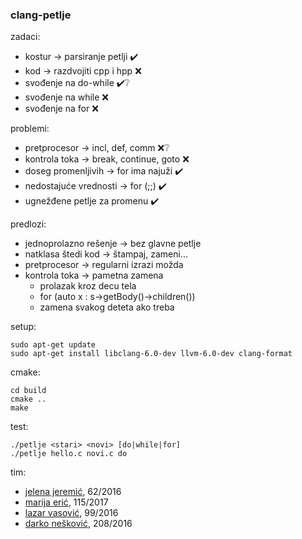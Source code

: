 ### clang-petlje

zadaci:
* kostur → parsiranje petlji :heavy_check_mark:
* kod → razdvojiti cpp i hpp :x:
* svođenje na do-while :heavy_check_mark::grey_question:
* svođenje na while :x:
* svođenje na for :x:

problemi:
* pretprocesor → incl, def, comm :x::grey_question:
* kontrola toka → break, continue, goto :x:
* doseg promenljivih → for ima najuži :heavy_check_mark:
* nedostajuće vrednosti → for (;;) :heavy_check_mark:
* ugnežđene petlje za promenu :heavy_check_mark:

predlozi:
* jednoprolazno rešenje → bez glavne petlje
* natklasa štedi kod → štampaj, zameni...
* pretprocesor → regularni izrazi možda
* kontrola toka → pametna zamena
  * prolazak kroz decu tela
  * for (auto x : s->getBody()->children())
  * zamena svakog deteta ako treba

setup:
```
sudo apt-get update
sudo apt-get install libclang-6.0-dev llvm-6.0-dev clang-format
```

cmake:
```
cd build
cmake ..
make
```

test:
```
./petlje <stari> <novi> [do|while|for]
./petlje hello.c novi.c do
```

tim:
* [jelena jeremić](https://github.com/Jelena597), 62/2016
* [marija erić](https://github.com/MarijaEric), 115/2017
* [lazar vasović](https://github.com/matfija), 99/2016
* [darko nešković](https://github.com/darko123455), 208/2016

